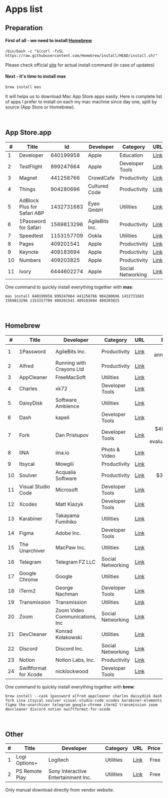 # Apps list

## Preparation

#### First of all - we need to install [Homebrew](https://brew.sh)

```shell
/bin/bash -c "$(curl -fsSL https://raw.githubusercontent.com/Homebrew/install/HEAD/install.sh)"
```
Please check official [site](https://brew.sh) for actual install command (in case of updates)

#### Next - it's time to install mas
```shell
brew install mas
```
It will helps us to download Mac App Store apps easily.
Here is complete list of apps I prefer to install on each my mac machine since day one, split by source (App Store or Homebrew).

</br>

## App Store.app
|# | Title                         | Id         | Developer     | Category          | URL                                                                             |Price           |
|--|-------------------------------|------------|---------------|-------------------|:--------------------------------------------------------------------------------|---------------:|
|1 | Developer                     | 640199958  | Apple         | Education         |[Link](https://apps.apple.com/us/app/apple-developer/id640199958)                |Free            |
|2 | TestFlight                    | 899247664  | Apple         | Developer Tools   |[Link](https://apps.apple.com/by/app/testflight/id899247664)                     |Free            |
|3 | Magnet                        | 441258766  | CrowdCafe     | Productivity      |[Link](https://apps.apple.com/by/app/magnet/id441258766)                         |$7.99           |
|4 | Things                        | 904280696  | Cultured Code | Productivity      |[Link](https://apps.apple.com/by/app/things-3/id904280696)                       |$49.99          |
|5 | AdBlock Plus for Safari ABP   | 1432731683 | Eyeo GmbH     | Utilities         |[Link](https://apps.apple.com/by/app/adblock-plus-for-safari-abp/id1432731683)   |Free with in-app|
|6 | 1Password for Safari          | 1569813296 | AgileBits Inc.| Productivity      |[Link](https://apps.apple.com/by/app/1password-for-safari/id1569813296?mt=12)    |Free            |
|7 | Speedtest                     | 1153157709 | Ookla         | Utilities         |[Link](https://apps.apple.com/by/app/speedtest-by-ookla/id1153157709?mt=12)      |Free            |
|8 | Pages                         | 409201541  | Apple         | Productivity      |[Link](https://apps.apple.com/by/app/pages/id409201541?mt=12)                    |Free            |
|9 | Keynote                       | 409183694  | Apple         | Productivity      |[Link](https://apps.apple.com/by/app/keynote/id409183694?mt=12)                  |Free            |
|10| Numbers                       | 409203825  | Apple         | Productivity      |[Link](https://apps.apple.com/by/app/numbers/id409203825?mt=12)                  |Free            |
|11| Ivory                         | 6444602274 | Apple         | Social Networking |[Link](https://apps.apple.com/by/app/ivory-for-mastodon-by-tapbots/id6444602274) |Free            |

One command to quickly install everything together with **mas**:
```shell  
mas install 640199958 899247664 441258766 904280696 1432731683 1569813296 1153157709 409201541 409183694 409203825
```

</br>  

## Homebrew
|#  | Title                | Developer                     | Category         | URL                                                 | Price                  |
|---|----------------------|-------------------------------|------------------|-----------------------------------------------------|-----------------------:|
|1  | 1Password            | AgileBits Inc.                | Productivity     | [Link](https://1password.com/)                      | $36 annually           |
|2  | Alfred               | Running with Crayons Ltd      | Productivity     | [Link](https://www.alfredapp.com)                   | £34                    |
|3  | AppCleaner           | FreeMacSoft                   | Utilities        | [Link](https://freemacsoft.net/appcleaner/)         | Free                   |
|4  | Charles              | xk72                          | Developer Tools  | [Link](https://www.charlesproxy.com/)               | $50                    |
|5  | DaisyDisk            | Software Ambience             | Utilities        | [Link](https://daisydiskapp.com/)                   | $12                    |
|6  | Dash                 | kapeli                        | Developer Tools  | [Link](https://kapeli.com/dash)                     | $30                    |
|7  | Fork                 | Dan Pristupov                 | Developer Tools  | [Link](https://git-fork.com/)                       | $49.99, free evaluation|
|8  | IINA                 | iina.io                       | Photo & Video    | [Link](https://iina.io)                             | Free                   |
|9  | Itsycal              | Mowglii                       | Productivity     | [Link](https://www.mowglii.com/itsycal/)            | Free                   |
|10 | Soulver              | Acqualia Software             | Productivity     | [Link](https://www.acqualia.com/soulver/)           | $34.95                 |
|11 | Visual Studio Code   | Microsoft                     | Developer Tools  | [Link](https://code.visualstudio.com/)              | Free                   |
|12 | Xcodes               | Matt Kiazyk                   | Developer Tools  | [Link](https://www.xcodes.app)                      | Free                   |
|13 | Karabiner            | Takayama Fumihiko             | Utilities        | [Link](https://karabiner-elements.pqrs.org)         | Free                   |
|14 | Figma                | Adobe Inc.                    | Developer Tools  | [Link](https://www.figma.com/)                      | Free                   |
|15 | The Unarchiver       | MacPaw Inc.                   | Utilities        | [Link](https://theunarchiver.com)                   | Free                   |
|16 | Telegram             | Telegram FZ LLC               | Social Networking| [Link](https://macos.telegram.org)                  | Free                   |
|17 | Google Chrome        | Google                        | Utilities        | [Link](https://www.google.com/chrome/)              | Free                   |
|18 | iTerm2               | George Nachman                | Developer Tools  | [Link](https://iterm2.com)                          | Free                   |
|19 | Transmission         | Transmission                  | Utilities        | [Link](https://transmissionbt.com)                  | Free                   |
|20 | Zoom                 | Zoom Video Communications, Inc| Social Networking| [Link](https://zoom.us)                             | Free                   |
|21 | DevCleaner           | Konrad Kołakowski             | Utilities        | [Link](https://github.com/vashpan/xcode-dev-cleaner)| Free                   |
|22 | Discord              | Discord Inc.                  | Social Networking| [Link](https://discord.com)                         | Free                   |
|23 | Notion               | Notion Labs, Inc.             | Productivity     | [Link](https://www.notion.so)                       | Free                   |
|24 | Swiftformat for Xcode| nicklockwood                  | Developer Tools  | [Link](https://github.com/nicklockwood/SwiftFormat) | Free                   |

One command to quickly install everything together with **brew**:
```shell
brew install --cask 1password alfred appcleaner charles daisydisk dash fork iina itsycal soulver visual-studio-code xcodes karabiner-elements figma the-unarchiver telegram google-chrome iterm2 transmission zoom devcleaner discord notion swiftformat-for-xcode
```
</br>

## Other

|# | Title          | Developer                          | Category  | URL                                                                   | Price  |
|--|----------------|------------------------------------|-----------|-----------------------------------------------------------------------|-------:|
|1 | Logi Options+  | Logitech                           | Utilities | [Link](https://www.logitech.com/en-us/software/logi-options-plus.html)| Free   |
|2 | PS Remote Play | Sony Interactive Entertainment Inc.| Utilities | [Link](https://remoteplay.dl.playstation.net/remoteplay/lang/en/)     | Free   |

Only manual download directly from vendor website.
